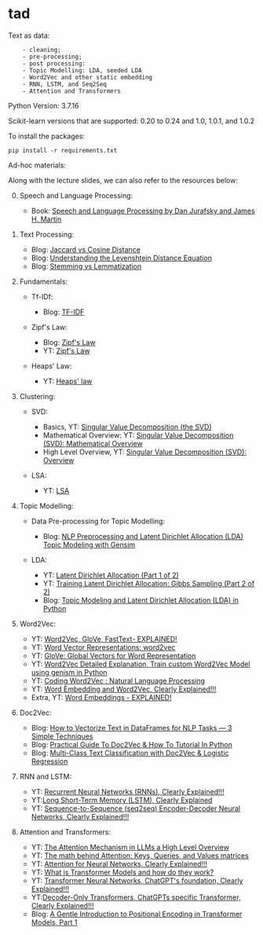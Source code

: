# tad
Text as data:
```
    - cleaning;
    - pre-processing;
    - post processing:
    - Topic Modelling: LDA, seeded LDA
    - Word2Vec and other static embedding
    - RNN, LSTM, and Seq2Seq
    - Attention and Transformers
```
Python Version: 3.7.16

Scikit-learn versions that are supported: 0.20 to 0.24 and 1.0, 1.0.1, and 1.0.2

To install the packages:
```
pip install -r requirements.txt
```

Ad-hoc materials:

Along with the lecture slides, we can also refer to the resources below:

0. Speech and Language Processing:

    - Book: [Speech and Language Processing by Dan Jurafsky and James H. Martin](https://web.stanford.edu/~jurafsky/slp3/)

1.  Text Processing:

    - Blog: [Jaccard vs Cosine Distance](https://towardsdatascience.com/overview-of-text-similarity-metrics-3397c4601f50)
    - Blog: [Understanding the Levenshtein Distance Equation](https://medium.com/@ethannam/understanding-the-levenshtein-distance-equation-for-beginners-c4285a5604f0)
    - Blog: [Stemming vs Lemmatization](https://databasecamp.de/en/data/stemming-lemmatization)

2.  Fundamentals:

    - Tf-IDf:
        - Blog: [TF-IDF](https://medium.com/analytics-vidhya/understanding-calculation-of-tf-idf-by-example-8975304e7fc4)

    - Zipf's Law:
        - Blog: [Zipf's Law](https://medium.com/@_init_/using-zipfs-law-to-improve-neural-language-models-4c3d66e6d2f6)
        - YT: [Zipf's Law](https://youtu.be/WYO8Rc4JB_Y?si=W80TjSPD-PpTKx-m)

    - Heaps' Law:
        - YT: [Heaps' law](https://youtu.be/QwV-aCaWKq8?si=Hcu86mPsqPlSSXNK)

3.  Clustering:

    - SVD:
        - Basics, YT: [Singular Value Decomposition (the SVD)](https://www.youtube.com/watch?v=mBcLRGuAFUk)
        - Mathematical Overview: YT: [Singular Value Decomposition (SVD): Mathematical Overview](https://www.youtube.com/watch?v=nbBvuuNVfco)
        - High Level Overview, YT: [Singular Value Decomposition (SVD): Overview](https://www.youtube.com/watch?v=gXbThCXjZFM)

    - LSA:
        - YT: [LSA](https://www.youtube.com/watch?v=bzNch-dBCN8)

4.  Topic Modelling:

    - Data Pre-processing for Topic Modelling:
        - Blog: [NLP Preprocessing and Latent Dirichlet Allocation (LDA) Topic Modeling with Gensim](https://towardsdatascience.com/nlp-preprocessing-and-latent-dirichlet-allocation-lda-topic-modeling-with-gensim-713d516c6c7d)

    - LDA:
        - YT: [Latent Dirichlet Allocation (Part 1 of 2)](https://www.youtube.com/watch?v=T05t-SqKArY)
        - YT: [Training Latent Dirichlet Allocation: Gibbs Sampling (Part 2 of 2)](https://www.youtube.com/watch?v=BaM1uiCpj_E)
        - Blog: [Topic Modeling and Latent Dirichlet Allocation (LDA) in Python](https://towardsdatascience.com/topic-modeling-and-latent-dirichlet-allocation-in-python-9bf156893c24)

5.  Word2Vec:

    - YT: [Word2Vec, GloVe, FastText- EXPLAINED!](https://www.youtube.com/watch?v=9S0-OC4LFNo)
    - YT: [Word Vector Representations: word2vec](https://youtu.be/ERibwqs9p38?si=ju1Wsf7oHd1XV8m5)
    - YT: [GloVe: Global Vectors for Word Representation](https://youtu.be/ASn7ExxLZws?si=Ikz2MIXw4xDWF99F)
    - YT: [Word2Vec Detailed Explanation, Train custom Word2Vec Model using genism in Python](https://www.youtube.com/watch?v=MtM9QrCjuK4)
    - YT: [Coding Word2Vec : Natural Language Processing](https://www.youtube.com/watch?v=d2E-pU4H2gc)
    - YT: [Word Embedding and Word2Vec, Clearly Explained!!!](https://www.youtube.com/watch?v=viZrOnJclY0&list=PLsrpjPHm_EOo8LhK8JOAqbqNxy-Rd53sE)
    - Extra, YT: [Word Embeddings - EXPLAINED!](https://www.youtube.com/watch?v=GmXkCCa4eVA)

6.  Doc2Vec:

    - Blog: [How to Vectorize Text in DataFrames for NLP Tasks — 3 Simple Techniques](https://towardsdatascience.com/how-to-vectorize-text-in-dataframes-for-nlp-tasks-3-simple-techniques-82925a5600db)
    - Blog: [Practical Guide To Doc2Vec & How To Tutorial In Python](https://spotintelligence.com/2023/09/06/doc2vec/)
    - Blog: [Multi-Class Text Classification with Doc2Vec & Logistic Regression](https://towardsdatascience.com/multi-class-text-classification-with-doc2vec-logistic-regression-9da9947b43f4)

7. RNN and LSTM:

    - YT: [Recurrent Neural Networks (RNNs), Clearly Explained!!!](https://youtu.be/AsNTP8Kwu80?si=NvOjXqcrFOdl889r)
    - YT:[Long Short-Term Memory (LSTM), Clearly Explained](https://www.youtube.com/watch?v=YCzL96nL7j0&list=PLsrpjPHm_EOo8LhK8JOAqbqNxy-Rd53sE&index=3)
    - YT: [Sequence-to-Sequence (seq2seq) Encoder-Decoder Neural Networks, Clearly Explained!!!](https://www.youtube.com/watch?v=L8HKweZIOmg&list=PLsrpjPHm_EOo8LhK8JOAqbqNxy-Rd53sE&index=4)

8. Attention and Transformers:

    - YT: [The Attention Mechanism in LLMs a High Level Overview](https://youtu.be/OxCpWwDCDFQ?si=YiY5Q7hQ357H0uPe)
    - YT: [The math behind Attention: Keys, Queries, and Values matrices](https://youtu.be/UPtG_38Oq8o?si=8YP0WpZDf4hNmuYp)
    - YT: [Attention for Neural Networks, Clearly Explained!!!](https://www.youtube.com/watch?v=PSs6nxngL6k&list=PLsrpjPHm_EOo8LhK8JOAqbqNxy-Rd53sE&index=5)
    - YT: [What is Transformer Models and how do they work?](https://youtu.be/qaWMOYf4ri8?si=ziuii-e4Bt3wtu75)
    - YT: [Transformer Neural Networks, ChatGPT's foundation, Clearly Explained!!!](https://www.youtube.com/watch?v=zxQyTK8quyY&list=PLsrpjPHm_EOo8LhK8JOAqbqNxy-Rd53sE&index=6)
    - YT:[Decoder-Only Transformers, ChatGPTs specific Transformer, Clearly Explained!!!](https://www.youtube.com/watch?v=bQ5BoolX9Ag&list=PLsrpjPHm_EOo8LhK8JOAqbqNxy-Rd53sE&index=7)
    - Blog: [A Gentle Introduction to Positional Encoding in Transformer Models, Part 1](https://machinelearningmastery.com/a-gentle-introduction-to-positional-encoding-in-transformer-models-part-1/)